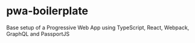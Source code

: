 # pwa-boilerplate
Base setup of a Progressive Web App using TypeScript, React, Webpack, GraphQL and PassportJS
